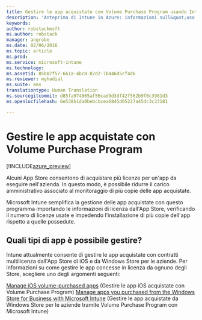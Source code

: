 ```yaml
---
title: Gestire le app acquistate con Volume Purchase Program usando Intune | Anteprima di Intune in Azure | Documentazione Microsoft
description: 'Anteprima di Intune in Azure: informazioni sull&quot;uso di Intune per gestire e monitorare l&quot;uso di app acquistate con Volume Purchase Program dagli store.'
keywords: 
author: robstackmsft
ms.author: robstack
manager: angrobe
ms.date: 02/06/2016
ms.topic: article
ms.prod: 
ms.service: microsoft-intune
ms.technology: 
ms.assetid: 85b07f57-661a-4bc8-87d2-7b446d5cf4d6
ms.reviewer: mghadial
ms.suite: ems
translationtype: Human Translation
ms.sourcegitcommit: d85fa974865af56cad9d3df42f562b9f0c3981d3
ms.openlocfilehash: 6e538b1da0bebcbcea6845d05227a45dc3c33181

---
```


# <a name="manage-volume-purchased-apps"></a>Gestire le app acquistate con Volume Purchase Program

[!INCLUDE[azure_preview](../includes/azure_preview.md)]

Alcuni App Store consentono di acquistare più licenze per un'app da eseguire nell'azienda. In questo modo, è possibile ridurre il carico amministrativo associato al monitoraggio di più copie delle app acquistate.

Microsoft Intune semplifica la gestione delle app acquistate con questo programma importando le informazioni di licenza dall'App Store, verificando il numero di licenze usate e impedendo l'installazione di più copie dell'app rispetto a quelle possedute.

## <a name="which-types-of-apps-can-you-manage"></a>Quali tipi di app è possibile gestire?

Intune attualmente consente di gestire le app acquistate con contratti multilicenza dall'App Store di iOS e da Windows Store per le aziende. Per informazioni su come gestire le app concesse in licenza da ognuno degli Store, scegliere uno degli argomenti seguenti:

[Manage iOS volume-purchased apps](ios-vpp-apps.md) (Gestire le app iOS acquistate con Volume Purchase Program)
[Manage apps you purchased from the Windows Store for Business with Microsoft Intune](wsfb-apps.md) (Gestire le app acquistate da Windows Store per le aziende tramite Volume Purchase Program con Microsoft Intune)



<!--HONumber=Feb17_HO1-->


